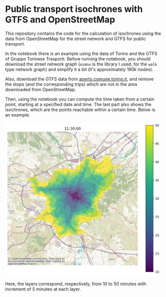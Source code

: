 # Public transport isochrones with GTFS and OpenStreetMap

This repository contains the code for the calculation of isochrones using the data from OpenStreetMap for the street network and GTFS for public transport.

In the notebook there is an example using the data of Torino and the GTFS of Gruppo Torinese Trasporti.
Before running the notebook, you should download the street network graph (`osmnx` is the library I used, for the `walk` type network graph) and simplify it a bit (it's approximately 190k nodes).

Also, download the GTFS data from [aperto.comune.torino.it](http://aperto.comune.torino.it/), and remove the stops (and the corresponding trips) which are not in the area downloaded from OpenStreetMap.

Then, using the notebook you can compute the time taken from a certain point, starting at a specified date and time.
The last part also shows the isochrones, which are the points reachable within a certain time. Below is an example: 

![Isochrone of Torino](images/isochrone_portanuova_2024-01-20_11%3A30%3A00.png)

Here, the layers correspond, respectively, from 10 to 50 minutes with increment of 5 minutes at each layer.
